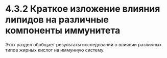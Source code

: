 # 4.3.2 Краткое изложение влияния липидов на различные компоненты иммунитета

Этот раздел обобщает результаты исследований о влиянии различных типов жирных кислот на иммунную систему.
